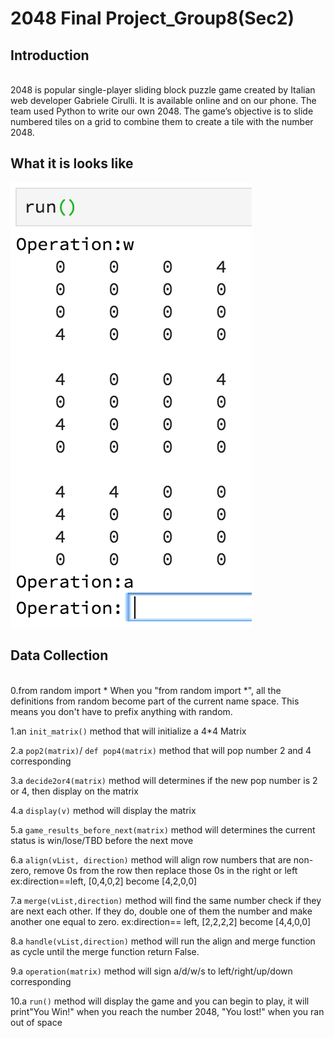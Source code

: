 
# 2048 Final Project_Group8(Sec2)

## Introduction
<br>2048 is popular single-player sliding block puzzle game created by Italian web developer Gabriele Cirulli. It is available online and on our phone. The team used Python to write our own 2048. The game’s objective is to slide numbered tiles on a grid to combine them to create a tile with the number 2048.</br>

## What it is looks like
![Alt Text](https://raw.githubusercontent.com/HaoLiNick/Group8Project/master/run.png)

## Data Collection
<br>0.from random import * 
When you "from random import *", all the definitions from random become part of the current name space. This means you don't have to prefix anything with random.

1.an `init_matrix()` method that will initialize a 4*4 Matrix

2.a `pop2(matrix)`/ `def pop4(matrix)` method that will pop number 2 and 4 corresponding
 
3.a `decide2or4(matrix)` method will determines if the new pop number is 2 or 4, then display on the matrix

4.a `display(v)` method will display the matrix

5.a `game_results_before_next(matrix)` method will determines the current status is win/lose/TBD before the next move

6.a `align(vList, direction)` method will align row numbers that are non-zero, remove 0s from the row then replace those 0s in the right or left ex:direction==left, [0,4,0,2] become [4,2,0,0]

7.a `merge(vList,direction)` method will find the same number check if they are next each other. If they do, double one of them the number and make another one equal to zero. ex:direction== left, [2,2,2,2] become [4,4,0,0]

8.a `handle(vList,direction)` method will run the align and merge function as cycle until the merge function return False.

9.a `operation(matrix)` method will sign a/d/w/s to left/right/up/down corresponding

10.a `run()` method will display the game and you can begin to play, it will print"You Win!" when you reach the number 2048, "You lost!" when you ran out of space</br>